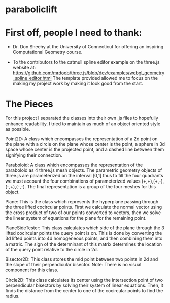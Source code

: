 # paraboliclift
<h1>First off, people I need to thank:</h1>

- Dr. Don Sheehy at the University of Connecticut for offering an inspiring Computational Geometry course.

- To the contributors to the catmull spline editor example on the three.js website at: https://github.com/mrdoob/three.js/blob/dev/examples/webgl_geometry_spline_editor.html
  The template provided allowed me to focus on the making my project work by making it look good from the start.

<h1>The Pieces</h1>

For this project I separated the classes into their own .js files to hopefully enhance readability.
I tried to maintain as much of an object oriented style as possible.

Point2D:
A class which encompasses the representation of a 2d point on the plane with a circle on the plane whose center is the point, a sphere in 3d space whose center is the projected point, and a dashed line between them signifying their connection.

Paraboloid:
A class which encompasses the representation of the paraboloid as 4 three.js mesh objects. The parametric geometry objects of three.js are parameterized on the interval [0,1] thus to fill the four quadrants we must account the four combinations of parameterized values (+,+),(+,-),(-,+),(-,-). The final representation is a group of the four meshes for this object.

Plane:
This is the class which represents the hyperplane passing through the three lifted cocircular points. First we calculate the normal vector using the cross product of two of our points converted to vectors, then we solve the linear system of equations for the plane for the remaining point.

PlaneSideTester:
This class calculates which side of the plane through the 3 lifted cocircular points the query point is on. This is done by converting the 3d lifted points into 4d homogeneous points, and then combining them into a matrix. The sign of the determinant of this matrix determines the location of the query point relative to the circle in 2d.

Bisector2D:
This class stores the mid point between two points in 2d and the slope of their perpendicular bisector. Note: There is no visual component for this class.

Circle2D:
This class calculates its center using the intersection point of two perpendicular bisectors by solving their system of linear equations. Then, it finds the distance from the center to one of the cocircular points to find the radius.

